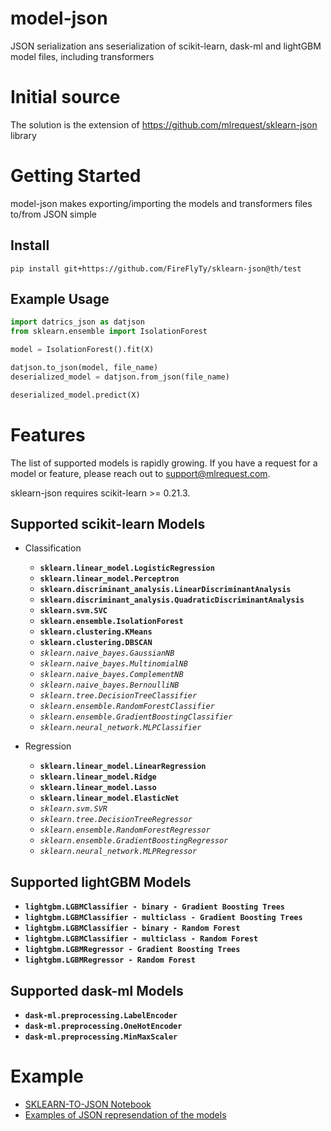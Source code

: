 # model-json
JSON serialization ans seserialization of scikit-learn, dask-ml and lightGBM model files, including transformers

# Initial source
The solution is the extension of https://github.com/mlrequest/sklearn-json library


# Getting Started

model-json makes exporting/importing the models and transformers files to/from JSON simple

## Install
```
pip install git+https://github.com/FireFlyTy/sklearn-json@th/test
```
## Example Usage

```python
import datrics_json as datjson
from sklearn.ensemble import IsolationForest

model = IsolationForest().fit(X)

datjson.to_json(model, file_name)
deserialized_model = datjson.from_json(file_name)

deserialized_model.predict(X)
```

# Features
The list of supported models is rapidly growing. If you have a request for a model or feature, please reach out to support@mlrequest.com.

sklearn-json requires scikit-learn >= 0.21.3.

## Supported scikit-learn Models

* Classification
    * **`sklearn.linear_model.LogisticRegression`**
    * **`sklearn.linear_model.Perceptron`**
    * **`sklearn.discriminant_analysis.LinearDiscriminantAnalysis`**
    * **`sklearn.discriminant_analysis.QuadraticDiscriminantAnalysis`**
    * **`sklearn.svm.SVC`**
    * **`sklearn.ensemble.IsolationForest`**
    * **`sklearn.clustering.KMeans`**
    * **`sklearn.clustering.DBSCAN`**
    * *`sklearn.naive_bayes.GaussianNB`*
    * *`sklearn.naive_bayes.MultinomialNB`*
    * *`sklearn.naive_bayes.ComplementNB`*
    * *`sklearn.naive_bayes.BernoulliNB`*
    * *`sklearn.tree.DecisionTreeClassifier`*
    * *`sklearn.ensemble.RandomForestClassifier`*
    * *`sklearn.ensemble.GradientBoostingClassifier`*
    * *`sklearn.neural_network.MLPClassifier`*

* Regression
    * **`sklearn.linear_model.LinearRegression`**
    * **`sklearn.linear_model.Ridge`**
    * **`sklearn.linear_model.Lasso`**
    * **`sklearn.linear_model.ElasticNet`**
    * *`sklearn.svm.SVR`*
    * *`sklearn.tree.DecisionTreeRegressor`*
    * *`sklearn.ensemble.RandomForestRegressor`*
    * *`sklearn.ensemble.GradientBoostingRegressor`*
    * *`sklearn.neural_network.MLPRegressor`*

## Supported lightGBM Models
   * **`lightgbm.LGBMClassifier - binary - Gradient Boosting Trees`**
   * **`lightgbm.LGBMClassifier - multiclass - Gradient Boosting Trees`**
   * **`lightgbm.LGBMClassifier - binary - Random Forest`**
   * **`lightgbm.LGBMClassifier - multiclass - Random Forest`**
   * **`lightgbm.LGBMRegressor - Gradient Boosting Trees`**
   * **`lightgbm.LGBMRegressor - Random Forest`**

## Supported dask-ml Models
   * **`dask-ml.preprocessing.LabelEncoder`**
   * **`dask-ml.preprocessing.OneHotEncoder`**
   * **`dask-ml.preprocessing.MinMaxScaler`**


# Example
   * [SKLEARN-TO-JSON Notebook](examples/SKLEARN-TO-JSON.ipynb)
   * [Examples of JSON represendation of the models](examples/outputs)
